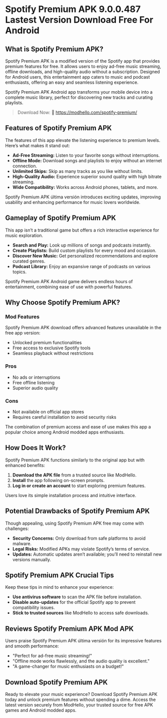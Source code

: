 # Spotify Premium APK 9.0.0.487 Lastest Version Download Free For Android

## What is Spotify Premium APK?
Spotify Premium APK is a modified version of the Spotify app that provides premium features for free. It allows users to enjoy ad-free music streaming, offline downloads, and high-quality audio without a subscription. Designed for Android users, this entertainment app caters to music and podcast enthusiasts, offering an easy and seamless listening experience.

Spotify Premium APK Android app transforms your mobile device into a complete music library, perfect for discovering new tracks and curating playlists.

>Download Now: 🎉 https://modhello.com/spotify-premium/

## Features of Spotify Premium APK
The features of this app elevate the listening experience to premium levels. Here’s what makes it stand out:

- **Ad-Free Streaming:** Listen to your favorite songs without interruptions.
- **Offline Mode:** Download songs and playlists to enjoy without an internet connection.
- **Unlimited Skips:** Skip as many tracks as you like without limits.
- **High-Quality Audio:** Experience superior sound quality with high bitrate streaming.
- **Wide Compatibility:** Works across Android phones, tablets, and more.

Spotify Premium APK última versión introduces exciting updates, improving usability and enhancing performance for music lovers worldwide.


## Gameplay of Spotify Premium APK
This app isn’t a traditional game but offers a rich interactive experience for music exploration.

- **Search and Play:** Look up millions of songs and podcasts instantly.
- **Create Playlists:** Build custom playlists for every mood and occasion.
- **Discover New Music:** Get personalized recommendations and explore curated genres.
- **Podcast Library:** Enjoy an expansive range of podcasts on various topics.

Spotify Premium APK Android game delivers endless hours of entertainment, combining ease of use with powerful features.


## Why Choose Spotify Premium APK?
### Mod Features
Spotify Premium APK download offers advanced features unavailable in the free app version:

- Unlocked premium functionalities
- Free access to exclusive Spotify tools
- Seamless playback without restrictions

### Pros
- No ads or interruptions
- Free offline listening
- Superior audio quality

### Cons
- Not available on official app stores
- Requires careful installation to avoid security risks

The combination of premium access and ease of use makes this app a popular choice among Android modded apps enthusiasts.


## How Does It Work?
Spotify Premium APK functions similarly to the original app but with enhanced benefits:

1. **Download the APK file** from a trusted source like ModHello.
2. **Install** the app following on-screen prompts.
3. **Log in or create an account** to start exploring premium features.

Users love its simple installation process and intuitive interface.


## Potential Drawbacks of Spotify Premium APK
Though appealing, using Spotify Premium APK free may come with challenges:

- **Security Concerns:** Only download from safe platforms to avoid malware.
- **Legal Risks:** Modified APKs may violate Spotify’s terms of service.
- **Updates:** Automatic updates aren’t available; you’ll need to reinstall new versions manually.


## Spotify Premium APK Crucial Tips
Keep these tips in mind to enhance your experience:

- **Use antivirus software** to scan the APK file before installation.
- **Disable auto-updates** for the official Spotify app to prevent compatibility issues.
- **Stick to trusted sources** like ModHello to access safe downloads.


## Reviews Spotify Premium APK Mod APK
Users praise Spotify Premium APK última versión for its impressive features and smooth performance:

- "Perfect for ad-free music streaming!"
- "Offline mode works flawlessly, and the audio quality is excellent."
- "A game-changer for music enthusiasts on a budget!"


## Download Spotify Premium APK
Ready to elevate your music experience? Download Spotify Premium APK today and unlock premium features without spending a dime. Access the latest version securely from ModHello, your trusted source for free APK games and Android modded apps.

